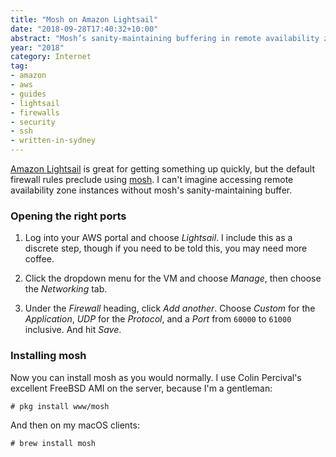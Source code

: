 ```yaml
---
title: "Mosh on Amazon Lightsail"
date: "2018-09-28T17:40:32+10:00"
abstract: "Mosh’s sanity-maintaining buffering in remote availability zones"
year: "2018"
category: Internet
tag:
- amazon
- aws
- guides
- lightsail
- firewalls
- security
- ssh
- written-in-sydney
---
```

[Amazon Lightsail] is great for getting something up quickly, but the default firewall rules preclude using [mosh]. I can't imagine accessing remote availability zone instances without mosh's sanity-maintaining buffer.

### Opening the right ports

1. Log into your AWS portal and choose *Lightsail*. I include this as a discrete step, though if you need to be told this, you may need more coffee.

2. Click the dropdown menu for the VM and choose *Manage*, then choose the *Networking* tab. 

3. Under the *Firewall* heading, click *Add another*. Choose *Custom* for the *Application*, *UDP* for the *Protocol*, and a *Port* from `60000` to `61000` inclusive. And hit *Save*.

### Installing mosh

Now you can install mosh as you would normally. I use Colin Percival's excellent FreeBSD AMI on the server, because I'm a gentleman:

    # pkg install www/mosh

And then on my macOS clients:

    # brew install mosh

[Amazon Lightsail]: https://lightsail.aws.amazon.com/ls/webapp
[mosh]: https://mosh.org/ "The Mobile Shell"


